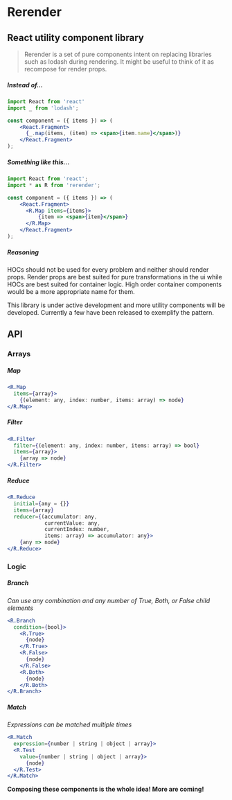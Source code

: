 # Rerender
 
## React utility component library

> Rerender is a set of pure components intent on replacing libraries such as lodash during rendering. It might be useful to think of it as recompose for render props.

##### Instead of...

```jsx harmony
import React from 'react'
import _ from 'lodash';

const component = ({ items }) => (
    <React.Fragment>
      {_.map(items, (item) => <span>{item.name}</span>)}
    </React.Fragment>
);
```
##### Something like this...

```jsx harmony
import React from 'react';
import * as R from 'rerender';

const component = ({ items }) => (
    <React.Fragment>
      <R.Map items={items}>
          {item => <span>{item}</span>}
      </R.Map>
    </React.Fragment>
);
```

##### Reasoning

HOCs should not be used for every problem and neither should render props. Render props are best suited for pure transformations in the ui while HOCs are best suited for container logic. High order container components would be a more appropriate name for them.

This library is under active development and more utility components will be developed. Currently a few have been released to exemplify the pattern.

## API

### Arrays

##### Map

```jsx harmony
<R.Map 
  items={array}>
    {(element: any, index: number, items: array) => node}
</R.Map> 
```
##### Filter

```jsx harmony
<R.Filter 
  filter={(element: any, index: number, items: array) => bool} 
  items={array}>
    {array => node}
</R.Filter>
```

##### Reduce

```jsx harmony
<R.Reduce 
  initial={any = {}} 
  items={array} 
  reducer={(accumulator: any,
            currentValue: any,
            currentIndex: number,
            items: array) => accumulator: any}>
    {any => node}
</R.Reduce>
```

### Logic

##### Branch

*Can use any combination and any number of True, Both, or False child elements*

```jsx harmony
<R.Branch 
  condition={bool}>
    <R.True>
      {node}
    </R.True>
    <R.False>
      {node}
    </R.False>
    <R.Both>
      {node}
    </R.Both>
</R.Branch>
```

##### Match

*Expressions can be matched multiple times*

```jsx harmony
<R.Match 
  expression={number | string | object | array}>
  <R.Test 
    value={number | string | object | array}>
      {node}
  </R.Test>
</R.Match>
```

**Composing these components is the whole idea! More are coming!**
